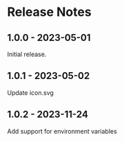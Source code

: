 # Release Notes

## 1.0.0 - 2023-05-01

Initial release.

## 1.0.1 - 2023-05-02

Update icon.svg

## 1.0.2 - 2023-11-24

Add support for environment variables

